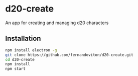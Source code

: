 # d20-create

An app for creating and managing d20 characters

## Installation

```bash
npm install electron -g
git clone https://github.com/fernandoviton/d20-create.git
cd d20-create
npm install
npm start
```

[ES6]: http://exploringjs.com/
[React]: https://facebook.github.io/react/
[Electron]: http://electron.atom.io/
[Babel]: http://babeljs.io

